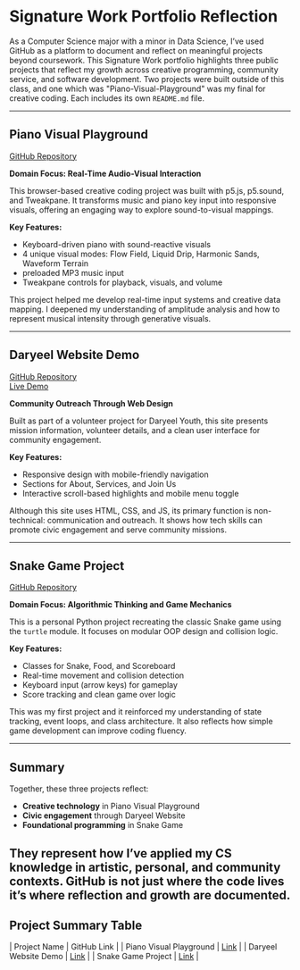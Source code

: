 # Signature Work Portfolio Reflection

As a Computer Science major with a minor in Data Science, I’ve used GitHub as a platform to document and reflect on meaningful projects beyond coursework. This Signature Work portfolio highlights three public projects that reflect my growth across creative programming, community service, and software development. Two projects were built outside of this class, and one which was "Piano-Visual-Playground" was my final for creative coding. Each includes its own `README.md` file.

---

## Piano Visual Playground  
[GitHub Repository](https://github.com/AB12900/Piano-Visual-Playground)

**Domain Focus: Real-Time Audio-Visual Interaction**

This browser-based creative coding project was built with p5.js, p5.sound, and Tweakpane. It transforms music and piano key input into responsive visuals, offering an engaging way to explore sound-to-visual mappings.

**Key Features:**
- Keyboard-driven piano with sound-reactive visuals
- 4 unique visual modes: Flow Field, Liquid Drip, Harmonic Sands, Waveform Terrain
- preloaded MP3 music input
- Tweakpane controls for playback, visuals, and volume

This project helped me develop real-time input systems and creative data mapping. I deepened my understanding of amplitude analysis and how to represent musical intensity through generative visuals.

---

## Daryeel Website Demo  
[GitHub Repository](https://github.com/AB12900/Daryeel-Website-Demo)  
[Live Demo](https://ab12900.github.io/Daryeel-Website-Demo/)

**Community Outreach Through Web Design**

Built as part of a volunteer project for Daryeel Youth, this site presents mission information, volunteer details, and a clean user interface for community engagement.

**Key Features:**
- Responsive design with mobile-friendly navigation
- Sections for About, Services, and Join Us
- Interactive scroll-based highlights and mobile menu toggle

Although this site uses HTML, CSS, and JS, its primary function is non-technical: communication and outreach. It shows how tech skills can promote civic engagement and serve community missions.

---

## Snake Game Project  
[GitHub Repository](https://github.com/AB12900/SnakeGameProject)

**Domain Focus: Algorithmic Thinking and Game Mechanics**

This is a personal Python project recreating the classic Snake game using the `turtle` module. It focuses on modular OOP design and collision logic.

**Key Features:**
- Classes for Snake, Food, and Scoreboard
- Real-time movement and collision detection
- Keyboard input (arrow keys) for gameplay
- Score tracking and clean game over logic

This was my first project and it reinforced my understanding of state tracking, event loops, and class architecture. It also reflects how simple game development can improve coding fluency.

---

## Summary

Together, these three projects reflect:
- **Creative technology** in Piano Visual Playground
- **Civic engagement** through Daryeel Website
- **Foundational programming** in Snake Game

They represent how I’ve applied my CS knowledge in artistic, personal, and community contexts. GitHub is not just where the code lives it’s where reflection and growth are documented.
---

## Project Summary Table
| Project Name              | GitHub Link |
| Piano Visual Playground  | [Link](https://github.com/AB12900/Piano-Visual-Playground) |
| Daryeel Website Demo     | [Link](https://github.com/AB12900/Daryeel-Website-Demo) |
| Snake Game Project       | [Link](https://github.com/AB12900/SnakeGameProject) |

